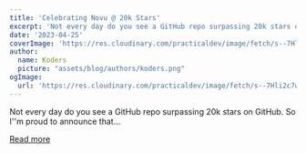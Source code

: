 ```yaml
---
title: 'Celebrating Novu @ 20k Stars'
excerpt: 'Not every day do you see a GitHub repo surpassing 20k stars on GitHub. So I''m proud to announce that...'
date: '2023-04-25'
coverImage: 'https://res.cloudinary.com/practicaldev/image/fetch/s--7Hli2c7w--/c_imagga_scale,f_auto,fl_progressive,h_420,q_auto,w_1000/https://dev-to-uploads.s3.amazonaws.com/uploads/articles/id5j4v1hmxwdr858qy7k.png'
author:
  name: Koders
  picture: "assets/blog/authors/koders.png"
ogImage:
  url: 'https://res.cloudinary.com/practicaldev/image/fetch/s--7Hli2c7w--/c_imagga_scale,f_auto,fl_progressive,h_420,q_auto,w_1000/https://dev-to-uploads.s3.amazonaws.com/uploads/articles/id5j4v1hmxwdr858qy7k.png'
---
```


Not every day do you see a GitHub repo surpassing 20k stars on GitHub. So I''m proud to announce that...

[Read more](https://dev.to/novu/celebrating-novu-20k-stars-14dk)
